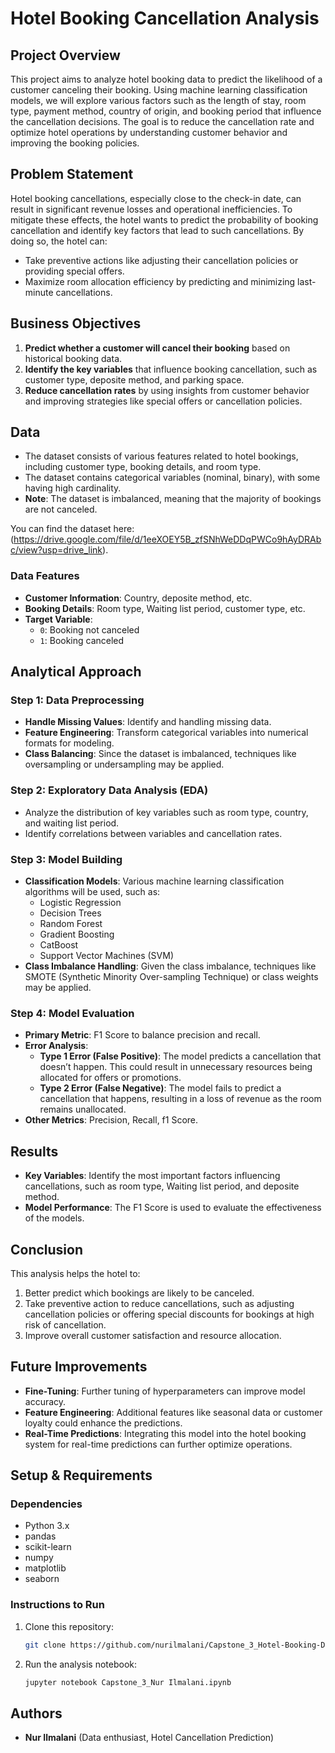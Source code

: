 # Hotel Booking Cancellation Analysis

## Project Overview
This project aims to analyze hotel booking data to predict the likelihood of a customer canceling their booking. Using machine learning classification models, we will explore various factors such as the length of stay, room type, payment method, country of origin, and booking period that influence the cancellation decisions. The goal is to reduce the cancellation rate and optimize hotel operations by understanding customer behavior and improving the booking policies.

## Problem Statement
Hotel booking cancellations, especially close to the check-in date, can result in significant revenue losses and operational inefficiencies. To mitigate these effects, the hotel wants to predict the probability of booking cancellation and identify key factors that lead to such cancellations. By doing so, the hotel can:

- Take preventive actions like adjusting their cancellation policies or providing special offers.
- Maximize room allocation efficiency by predicting and minimizing last-minute cancellations.

## Business Objectives
1. **Predict whether a customer will cancel their booking** based on historical booking data.
2. **Identify the key variables** that influence booking cancellation, such as customer type, deposite method, and parking space.
3. **Reduce cancellation rates** by using insights from customer behavior and improving strategies like special offers or cancellation policies.

## Data
- The dataset consists of various features related to hotel bookings, including customer type, booking details, and room type.
- The dataset contains categorical variables (nominal, binary), with some having high cardinality.
- **Note**: The dataset is imbalanced, meaning that the majority of bookings are not canceled.

You can find the dataset here:(https://drive.google.com/file/d/1eeXOEY5B_zfSNhWeDDqPWCo9hAyDRAbc/view?usp=drive_link).

### Data Features
- **Customer Information**: Country, deposite method, etc.
- **Booking Details**: Room type, Waiting list period, customer type, etc.
- **Target Variable**: 
  - `0`: Booking not canceled
  - `1`: Booking canceled

## Analytical Approach
### Step 1: Data Preprocessing
- **Handle Missing Values**: Identify and handling missing data.
- **Feature Engineering**: Transform categorical variables into numerical formats for modeling.
- **Class Balancing**: Since the dataset is imbalanced, techniques like oversampling or undersampling may be applied.
  
### Step 2: Exploratory Data Analysis (EDA)
- Analyze the distribution of key variables such as room type, country, and waiting list period.
- Identify correlations between variables and cancellation rates.

### Step 3: Model Building
- **Classification Models**: Various machine learning classification algorithms will be used, such as:
  - Logistic Regression
  - Decision Trees
  - Random Forest
  - Gradient Boosting
  - CatBoost
  - Support Vector Machines (SVM)
- **Class Imbalance Handling**: Given the class imbalance, techniques like SMOTE (Synthetic Minority Over-sampling Technique) or class weights may be applied.

### Step 4: Model Evaluation
- **Primary Metric**: F1 Score to balance precision and recall.
- **Error Analysis**:
  - **Type 1 Error (False Positive)**: The model predicts a cancellation that doesn’t happen. This could result in unnecessary resources being allocated for offers or promotions.
  - **Type 2 Error (False Negative)**: The model fails to predict a cancellation that happens, resulting in a loss of revenue as the room remains unallocated.
- **Other Metrics**: Precision, Recall, f1 Score.

## Results
- **Key Variables**: Identify the most important factors influencing cancellations, such as room type, Waiting list period, and deposite method.
- **Model Performance**: The F1 Score is used to evaluate the effectiveness of the models.
  
## Conclusion
This analysis helps the hotel to:
1. Better predict which bookings are likely to be canceled.
2. Take preventive action to reduce cancellations, such as adjusting cancellation policies or offering special discounts for bookings at high risk of cancellation.
3. Improve overall customer satisfaction and resource allocation.

## Future Improvements
- **Fine-Tuning**: Further tuning of hyperparameters can improve model accuracy.
- **Feature Engineering**: Additional features like seasonal data or customer loyalty could enhance the predictions.
- **Real-Time Predictions**: Integrating this model into the hotel booking system for real-time predictions can further optimize operations.

## Setup & Requirements

### Dependencies
- Python 3.x
- pandas
- scikit-learn
- numpy
- matplotlib
- seaborn

### Instructions to Run
1. Clone this repository:
    ```bash
    git clone https://github.com/nurilmalani/Capstone_3_Hotel-Booking-Demand
    ```
2. Run the analysis notebook:
    ```bash
    jupyter notebook Capstone_3_Nur Ilmalani.ipynb
    ```

## Authors
- **Nur Ilmalani** (Data enthusiast, Hotel Cancellation Prediction)

